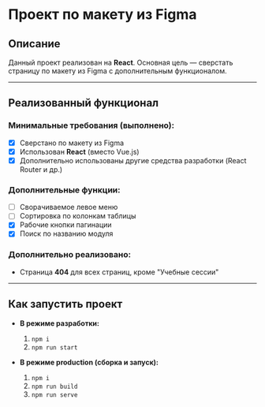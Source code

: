
# Проект по макету из Figma

## Описание
Данный проект реализован на **React**. Основная цель — сверстать страницу по макету из Figma с дополнительным функционалом.

---

## Реализованный функционал

### Минимальные требования (выполнено):
- [x] Сверстано по макету из Figma  
- [x] Использован **React** (вместо Vue.js)  
- [x] Дополнительно использованы другие средства разработки (React Router и др.)

### Дополнительные функции:
- [ ] Сворачиваемое левое меню  
- [ ] Сортировка по колонкам таблицы  
- [x] Рабочие кнопки пагинации
- [x] Поиск по названию модуля  

### Дополнительно реализовано:
- Страница **404** для всех страниц, кроме "Учебные сессии"

---

## Как запустить проект

- **В режиме разработки:**
  1. `npm i`
  2. `npm run start`

- **В режиме production (сборка и запуск):**
  1. `npm i`
  2. `npm run build`
  3. `npm run serve`